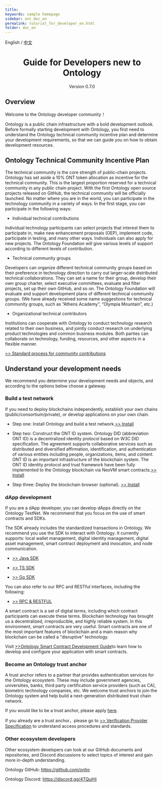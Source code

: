 ```yaml
---
title: 
keywords: sample homepage
sidebar: ont_doc_en
permalink: tutorial_for_developer_en.html
folder: doc_en
---
```



English / [中文](./tutorial_for_developer_zh.html)


<h1 align="center">Guide for Developers new to Ontology</h1>
<p align="center" class="version">Version 0.7.0 </p>

## Overview

Welcome to the Ontology developer community！

Ontology is a public chain infrastructure with a bold development outlook. Before formally starting development with Ontology, you first need to understand the Ontology technical community incentive plan and determine your development requirements, so that we can guide you on how to obtain development resources.

## Ontology Technical Community Incentive Plan

The technical community is the core strength of public-chain projects. Ontology has set aside a 10% ONT token allocation as incentive for the technical community. This is the largest proportion reserved for a technical community in any public chain project. With the first Ontology open source projects released on GitHub, the technical community will be officially launched. No matter where you are in the world, you can participate in the technology community in a variety of ways. In the first stage, you can participate in the following ways:

* Individual technical contributions

Individual technology participants can select projects that interest them to participate in, make new enhancement proposals (OEP), implement code, participate in testing, and many other ways. Individuals can also apply for new projects. The Ontology Foundation will give various levels of support according to different levels of contribution.

* Technical community groups

Developers can organize different technical community groups based on their preference in technology direction to carry out larger-scale distributed technical collaborations. They can set a name for their group, develop their own group charter, select executive committees, evaluate and filter projects, set up their own GitHub, and so on. The Ontology Foundation will evaluate and support development plans of different technical community groups. (We have already received some name suggestions for technical community groups, such as “Athens Academy”, “Olympia Mountain”, etc.)

* Organizational technical contributors

Institutions can cooperate with Ontology to conduct technology research related to their own business, and jointly conduct research on underlying product technologies and common business modules. Both parties can collaborate on technology, funding, resources, and other aspects in a flexible manner.

[>> Standard process for community contributions](https://github.com/ontio/documentation/tree/master/EN/Standard_process_for_community_contributions.md)

## Understand your development needs

We recommend you determine your development needs and objects, and according to the options below choose a gateway.

### **Build a test network**

If you need to deploy blockchains independently, establish your own chains (public/consortium/private), or develop applications on your own chain.

* Step one: Install Ontology and build a test network.[>> Install](https://github.com/ontio/ontology)

* Step two: Construct the ONT ID system. Ontology DID (abbreviation ONT ID) is a decentralized identity protocol based on W3C DID specification. The agreement supports collaborative services such as distributed and diversified affirmation, identification, and authentication of various entities including people, organizations, items, and content. ONT ID is an important infrastructure of the blockchain system. The ONT ID identity protocol and trust framework have been fully implemented to the Ontology blockchain via NeoVM smart contracts.[>> Install](https://github.com/ontio/ontology-DID)

* Step three: Deploy the blockchain browser (optional). [>> Install](https://github.com/ontio/ontology-explorer)

### **dApp development**

If you are a dApp developer, you can develop dApps directly on the Ontology TestNet. We recommend that you focus on the use of smart contracts and SDKs.

The SDK already includes the standardized transactions in Ontology. We recommend you use the SDK to interact with Ontology. It currently supports: local wallet management, digital identity management, digital asset management, smart contract deployment and invocation, and node communication.

* [>> Java SDK](https://github.com/ontio/ontology-java-sdk) 

* [>> TS SDK](https://github.com/ontio/ontology-ts-sdk)  

* [>> Go SDK](https://github.com/ontio/ontology-go-sdk)  

You can also refer to our RPC and RESTful interfaces, including the following:
* [>> RPC & RESTFUL](https://github.com/ontio/documentation/tree/master/ontology-API)


A smart contract is a set of digital terms, including which contract participants can execute these terms. Blockchain technology has brought us a decentralized, irreproducible, and highly reliable system. In this environment, smart contracts are very useful. Smart contracts are one of the most important features of blockchain and a main reason why blockchain can be called a "disruptive" technology.

Visit [>>Ontology Smart Contract Development Guide](./smart-contract-tutorial)to learn how to develop and configure your application with smart contracts.


### **Become an Ontology trust anchor**

A trust anchor refers to a partner that provides authentication services for the Ontology ecosystem. These may include government agencies, universities, banks, third party certification service providers (such as CA), biometric technology companies, etc. We welcome trust anchors to join the Ontology system and help build a next-generation distributed trust chain network.

If you would like to be a trust anchor, please apply [here](https://info.ont.io/cooperation/zh).

If you already are a trust anchor，please go to [>> Verification Provider Specification](./docs/cn/verification_provider_specification_cn.md) to understand access procedures and standards.


### **Other ecosystem developers**

Other ecosystem developers can look at our GitHub documents and repositories, and Discord discussions to select topics of interest and gain more in-depth understanding.

Ontology GitHub: https://github.com/ontio

Ontology Discord: https://discord.gg/4TQujHj
